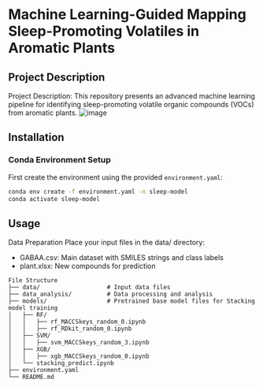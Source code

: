 # Machine Learning-Guided Mapping Sleep-Promoting Volatiles in Aromatic Plants

## Project Description
Project Description:
This repository presents an advanced machine learning pipeline for identifying sleep-promoting volatile organic compounds (VOCs) from aromatic plants. 
![image](https://github.com/user-attachments/assets/2fbe4d84-0f63-40aa-b340-3f0d605319bc)



## Installation

### Conda Environment Setup
First create the environment using the provided `environment.yaml`:
```bash
conda env create -f environment.yaml -n sleep-model
conda activate sleep-model
```

## Usage
Data Preparation
Place your input files in the data/ directory:

- GABAA.csv: Main dataset with SMILES strings and class labels
- plant.xlsx: New compounds for prediction
```
File Structure
├── data/                   # Input data files
├── data_analysis/          # Data processing and analysis
├── models/                 # Pretrained base model files for Stacking model training
│   ├── RF/
│   │   ├── rf_MACCSkeys_random_0.ipynb
│   │   ├── rf_RDkit_random_0.ipynb
│   ├── SVM/
│   │   ├── svm_MACCSkeys_random_3.ipynb
│   ├── XGB/
│   │   ├── xgb_MACCSkeys_random_0.ipynb
│   └── stacking_predict.ipynb
├── environment.yaml        
└── README.md              
```
